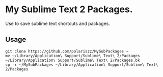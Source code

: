 My Sublime Text 2 Packages.
===========================

Use to save sublime text shortcuts and packages.

## Usage

	git clone https://github.com/polariszz/MySubPackages ~
	mv ~/Library/Application\ Support/Sublime\ Text\ 2/Packages ~/Library/Application\ Support/Sublime\ Text\ 2/Packages.bk
	cp -r ~/MySubPackages ~/Library/Application\ Support/Sublime\ Text\ 2/Packages